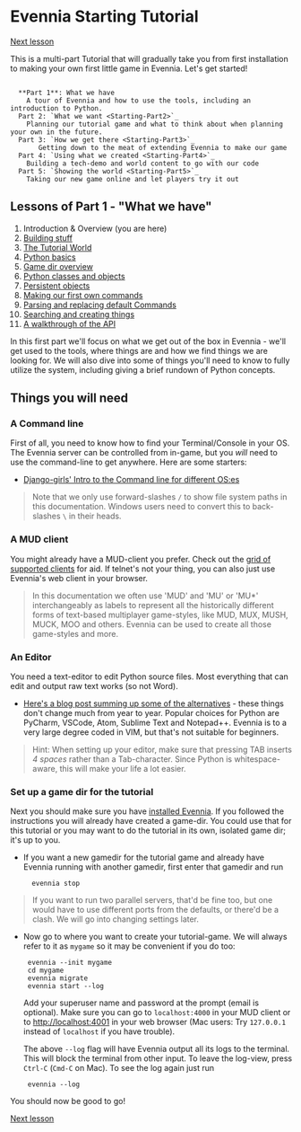 # Evennia Starting Tutorial

  [Next lesson](Part1/Building-Quickstart)
  
This is a multi-part Tutorial that will gradually take you from first installation to making your 
own first little game in Evennia. Let's get started! 

```sidebar:: Parts of the Starting tutorial

  **Part 1**: What we have
    A tour of Evennia and how to use the tools, including an introduction to Python.
  Part 2: `What we want <Starting-Part2>`_
    Planning our tutorial game and what to think about when planning your own in the future.
  Part 3: `How we get there <Starting-Part3>`_ 
       Getting down to the meat of extending Evennia to make our game
  Part 4: `Using what we created <Starting-Part4>`_
    Building a tech-demo and world content to go with our code
  Part 5: `Showing the world <Starting-Part5>`_
    Taking our new game online and let players try it out
```

## Lessons of Part 1 - "What we have"

1. Introduction & Overview (you are here)
1. [Building stuff](Part1/Building-Quickstart)
1. [The Tutorial World](Part1/Tutorial-World-Introduction)
1. [Python basics](Part1/Python-basic-introduction)
1. [Game dir overview](Part1/Gamedir-Overview)
1. [Python classes and objects](Part1/Python-classes-and-objects)
1. [Persistent objects](Part1/Learning-Typeclasses)
1. [Making our first own commands](Part1/Adding-Commands)
1. [Parsing and replacing default Commands](Part1/More-on-Commands)
1. [Searching and creating things](Tutorial-Searching-For-Objects)
1. [A walkthrough of the API](Walkthrough-of-API)

In this first part we'll focus on what we get out of the box in Evennia - we'll get used to the tools,
where things are and how we find things we are looking for. We will also dive into some of things you'll 
need to know to fully utilize the system, including giving a brief rundown of Python concepts. 

## Things you will need 

### A Command line 

First of all, you need to know how to find your Terminal/Console in your OS. The Evennia server can be controlled
from in-game, but you _will_ need to use the command-line to get anywhere. Here are some starters:

- [Django-girls' Intro to the Command line for different OS:es](https://tutorial.djangogirls.org/en/intro_to_command_line/)

> Note that we only use forward-slashes `/` to show file system paths in this documentation. Windows users need
> to convert this to back-slashes `\` in their heads.

### A MUD client

You might already have a MUD-client you prefer. Check out the [grid of supported clients](../../Setup/Client-Support-Grid) for aid. 
If telnet's not your thing, you can also just use Evennia's web client in your browser. 

> In this documentation we often use 'MUD' and 'MU' or 'MU*' interchangeably
  as labels to represent all the historically different forms of text-based multiplayer game-styles, 
  like MUD, MUX, MUSH, MUCK, MOO and others. Evennia can be used to create all those game-styles
  and more.

### An Editor
You need a text-editor to edit Python source files. Most everything that can edit and output raw
text works (so not Word). 

- [Here's a blog post summing up some of the alternatives](https://www.elegantthemes.com/blog/resources/best-code-editors) - these 
things don't change much from year to year. Popular choices for Python are PyCharm, VSCode, Atom, Sublime Text and Notepad++. 
 Evennia is to a very large degree coded in VIM, but that's not suitable for beginners.
 
> Hint: When setting up your editor, make sure that pressing TAB inserts _4 spaces_ rather than a Tab-character. Since
> Python is whitespace-aware, this will make your life a lot easier.


### Set up a game dir for the tutorial

Next you should make sure you have [installed Evennia](../../Setup/Setup-Quickstart). If you followed the instructions
you will already have created a game-dir. You could use that for this tutorial or you may want to do the 
tutorial in its own, isolated game dir; it's up to you.

- If you want a new gamedir for the tutorial game and already have Evennia running with another gamedir, 
first enter that gamedir and run

        evennia stop 
        
> If you want to run two parallel servers, that'd be fine too, but one would have to use 
> different ports from the defaults, or there'd be a clash. We will go into changing settings later.
-  Now go to where you want to create your tutorial-game. We will always refer to it as `mygame` so
  it may be convenient if you do too:
  
        evennia --init mygame
        cd mygame 
        evennia migrate 
        evennia start --log
        
    Add your superuser name and password at the prompt (email is optional). Make sure you can 
    go to `localhost:4000` in your MUD client or to [http://localhost:4001](http://localhost:4001)
    in your web browser (Mac users: Try `127.0.0.1` instead of `localhost` if you have trouble).
  
    The above `--log` flag will have Evennia output all its logs to the terminal. This will block
    the terminal from other input. To leave the log-view, press `Ctrl-C` (`Cmd-C` on Mac). To see
    the log again just run 
    
        evennia --log

  You should now be good to go!  
  
  [Next lesson](Part1/Building-Quickstart)
